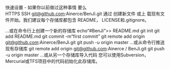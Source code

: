 快速设置 - 如果你以前做过这种事情
要么	
HTTPS
SSH
git@github.com:Ainerce/BenJi.git
通过 创建新文件 或上 载现有文件开始。我们建议每个存储库都包含 README， LICENSE和.gitignore。

...或在命令行上创建一个新的存储库
echo“#BenJi”>> README.md 
git init 
git add README.md 
git commit -m“first commit” 
git remote add origin git@github.com:Ainerce/BenJi.git
 git push -u origin master
...或从命令行推送现有存储库
git remote add origin git@github.com:Ainerce / BenJi.git
 git push -u origin master
...或从另一个存储库导入代码
您可以使用Subversion，Mercurial或TFS项目中的代码初始化此存储库。

